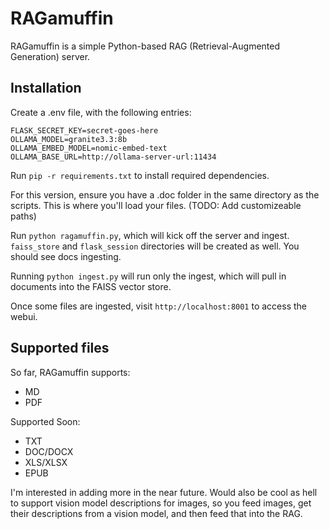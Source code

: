 # RAGamuffin

RAGamuffin is a simple Python-based RAG (Retrieval-Augmented Generation) server.

## Installation

Create a .env file, with the following entries:
```
FLASK_SECRET_KEY=secret-goes-here
OLLAMA_MODEL=granite3.3:8b
OLLAMA_EMBED_MODEL=nomic-embed-text
OLLAMA_BASE_URL=http://ollama-server-url:11434
```

Run `pip -r requirements.txt` to install required dependencies.

For this version, ensure you have a .doc folder in the same directory as the scripts. This is where you'll load your files. (TODO: Add customizeable paths)

Run `python ragamuffin.py`, which will kick off the server and ingest. `faiss_store` and `flask_session` directories will be created as well. You should see docs ingesting.

Running `python ingest.py` will run only the ingest, which will pull in documents into the FAISS vector store.

Once some files are ingested, visit `http://localhost:8001` to access the webui.

## Supported files
So far, RAGamuffin supports:

* MD
* PDF

Supported Soon:

* TXT
* DOC/DOCX
* XLS/XLSX
* EPUB

I'm interested in adding more in the near future. Would also be cool as hell to support vision model descriptions for images, so you feed images, get their descriptions from a vision model, and then feed that into the RAG.